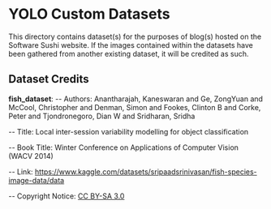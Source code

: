 # YOLO Custom Datasets

This directory contains dataset(s) for the purposes of blog(s) hosted on the Software Sushi website. If the images contained within the datasets have been gathered from another existing dataset, it will be credited as such.

## Dataset Credits

**fish_dataset**:
-- Authors: Anantharajah, Kaneswaran and Ge, ZongYuan and McCool, Christopher and Denman, Simon and Fookes, Clinton B and Corke, Peter and Tjondronegoro, Dian W and Sridharan, Sridha

-- Title: Local inter-session variability modelling for object classification

-- Book Title: Winter Conference on Applications of Computer Vision (WACV 2014)

-- Link: https://www.kaggle.com/datasets/sripaadsrinivasan/fish-species-image-data/data

-- Copyright Notice: [CC BY-SA 3.0](https://creativecommons.org/licenses/by-sa/3.0)
